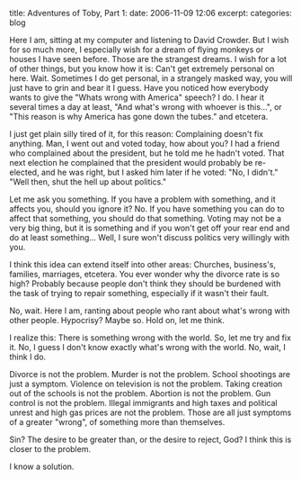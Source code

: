 title: Adventures of Toby, Part 1:
date: 2006-11-09 12:06
excerpt: 
categories: blog

Here I am, sitting at my computer and listening to David Crowder. But I wish for so much more, I especially wish for a dream of flying monkeys or houses I have seen before. Those are the strangest dreams. I wish for a lot of other things, but you know how it is: Can't get extremely personal on here. Wait. Sometimes I do get personal, in a strangely masked way, you will just have to grin and bear it I guess. Have you noticed how everybody wants to give the "Whats wrong with America" speech? I do. I hear it several times a day at least, "And what's wrong with whoever is this...", or "This reason is why America has gone down the tubes." and etcetera.

I just get plain silly tired of it, for this reason: Complaining doesn't fix anything. Man, I went out and voted today, how about you? I had a friend who complained about the president, but he told me he hadn't voted. That next election he complained that the president would probably be re-elected, and he was right, but I asked him later if he voted: "No, I didn't." "Well then, shut the hell up about politics."

Let me ask you something. If you have a problem with something, and it affects you, should you ignore it? No. If you have something you can do to affect that something, you should do that something. Voting may not be a very big thing, but it is something and if you won't get off your rear end and do at least something... Well, I sure won't discuss politics very willingly with you.

I think this idea can extend itself into other areas: Churches, business's, families, marriages, etcetera. You ever wonder why the divorce rate is so high? Probably because people don't think they should be burdened with the task of trying to repair something, especially if it wasn't their fault.

No, wait. Here I am, ranting about people who rant about what's wrong with other people. Hypocrisy? Maybe so. Hold on, let me think.

I realize this: There is something wrong with the world. So, let me try and fix it. No, I guess I don't know exactly what's wrong with the world. No, wait, I think I do.

Divorce is not the problem. Murder is not the problem. School shootings are just a symptom. Violence on television is not the problem. Taking creation out of the schools is not the problem. Abortion is not the problem. Gun control is not the problem. Illegal immigrants and high taxes and political unrest and high gas prices are not the problem. Those are all just symptoms of a greater "wrong", of something more than themselves.

Sin? The desire to be greater than, or the desire to reject, God? I think this is closer to the problem.

I know a solution.